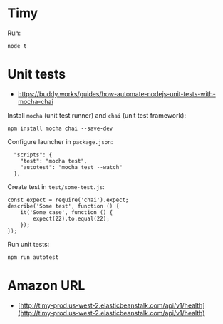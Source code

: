 # Timy

Run:

```
node t
```

# Unit tests

- https://buddy.works/guides/how-automate-nodejs-unit-tests-with-mocha-chai

Install `mocha` (unit test runner) and `chai` (unit test framework):
```
npm install mocha chai --save-dev
```

Configure launcher in `package.json`:
```
  "scripts": {
    "test": "mocha test",
    "autotest": "mocha test --watch"
  },
```

Create test in `test/some-test.js`:
```
const expect = require('chai').expect;
describe('Some test', function () {
    it('Some case', function () {
        expect(22).to.equal(22);
    });
});
```

Run unit tests:

```
npm run autotest
```

# Amazon URL

- [http://timy-prod.us-west-2.elasticbeanstalk.com/api/v1/health](http://timy-prod.us-west-2.elasticbeanstalk.com/api/v1/health)
